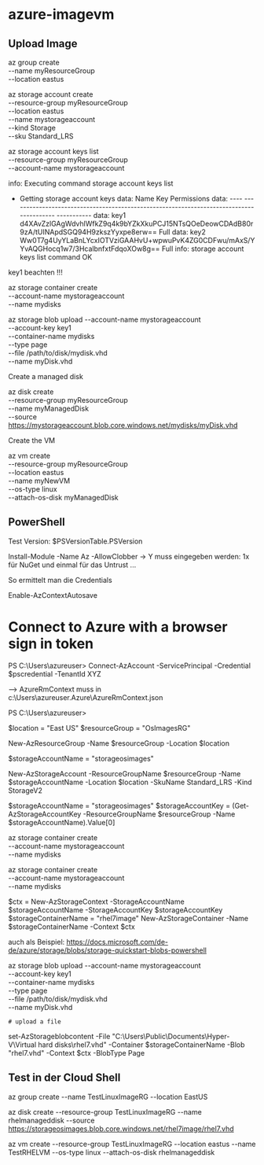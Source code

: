 # azure-imagevm

## Upload Image

az group create \
    --name myResourceGroup \
    --location eastus
	
az storage account create \
    --resource-group myResourceGroup \
    --location eastus \
    --name mystorageaccount \
    --kind Storage \
    --sku Standard_LRS
	
az storage account keys list \
    --resource-group myResourceGroup \
    --account-name mystorageaccount
	
	
info:    Executing command storage account keys list
+ Getting storage account keys
data:    Name  Key                                                                                       Permissions
data:    ----  ----------------------------------------------------------------------------------------  -----------
data:    key1  d4XAvZzlGAgWdvhlWfkZ9q4k9bYZkXkuPCJ15NTsQOeDeowCDAdB80r9zA/tUINApdSGQ94H9zkszYyxpe8erw==  Full
data:    key2  Ww0T7g4UyYLaBnLYcxIOTVziGAAHvU+wpwuPvK4ZG0CDFwu/mAxS/YYvAQGHocq1w7/3HcalbnfxtFdqoXOw8g==  Full
info:    storage account keys list command OK

key1 beachten !!!

az storage container create \
    --account-name mystorageaccount \
    --name mydisks
	
az storage blob upload --account-name mystorageaccount \
    --account-key key1 \
    --container-name mydisks \
    --type page \
    --file /path/to/disk/mydisk.vhd \
    --name myDisk.vhd
	
Create a managed disk

az disk create \
    --resource-group myResourceGroup \
    --name myManagedDisk \
  --source https://mystorageaccount.blob.core.windows.net/mydisks/myDisk.vhd
  
Create the VM

az vm create \
    --resource-group myResourceGroup \
    --location eastus \
    --name myNewVM \
    --os-type linux \
    --attach-os-disk myManagedDisk
	
## PowerShell

Test Version:
$PSVersionTable.PSVersion

Install-Module -Name Az -AllowClobber
-> Y muss eingegeben werden: 1x für NuGet und einmal für das Untrust ...

So ermittelt man die Credentials

Enable-AzContextAutosave

# Connect to Azure with a browser sign in token

PS C:\Users\azureuser> Connect-AzAccount -ServicePrincipal -Credential $pscredential -TenantId XYZ

--> AzureRmContext muss in c:\Users\azureuser\.Azure\AzureRmContext.json

PS C:\Users\azureuser>

$location = "East US"
$resourceGroup = "OsImagesRG"

New-AzResourceGroup -Name $resourceGroup -Location $location

$storageAccountName = "storageosimages"
  
New-AzStorageAccount -ResourceGroupName $resourceGroup -Name $storageAccountName -Location $location -SkuName Standard_LRS -Kind StorageV2 
	
$storageAccountName = "storageosimages"
$storageAccountKey = (Get-AzStorageAccountKey -ResourceGroupName $resourceGroup -Name $storageAccountName).Value[0]

az storage container create \
    --account-name mystorageaccount \
    --name mydisks
	
az storage container create \
    --account-name mystorageaccount \
    --name mydisks
	
$ctx = New-AzStorageContext -StorageAccountName $storageAccountName -StorageAccountKey $storageAccountKey
$storageContainerName = "rhel7image"
New-AzStorageContainer -Name $storageContainerName -Context $ctx

auch als Beispiel: https://docs.microsoft.com/de-de/azure/storage/blobs/storage-quickstart-blobs-powershell

az storage blob upload --account-name mystorageaccount \
    --account-key key1 \
    --container-name mydisks \
    --type page \
    --file /path/to/disk/mydisk.vhd \
    --name myDisk.vhd

	# upload a file
set-AzStorageblobcontent -File "C:\Users\Public\Documents\Hyper-V\Virtual hard disks\rhel7.vhd" -Container $storageContainerName -Blob "rhel7.vhd" -Context $ctx -BlobType Page

## Test in der Cloud Shell

az group create --name TestLinuxImageRG --location EastUS

az disk create --resource-group TestLinuxImageRG --name rhelmanageddisk --source https://storageosimages.blob.core.windows.net/rhel7image/rhel7.vhd
  
az vm create --resource-group TestLinuxImageRG --location eastus --name TestRHELVM --os-type linux --attach-os-disk rhelmanageddisk
